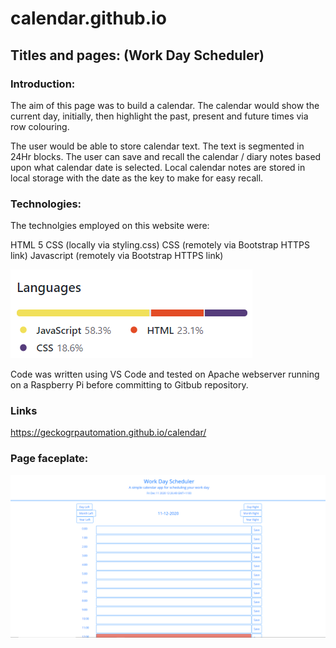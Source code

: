 # calendar.github.io

## Titles and pages: (Work Day Scheduler)

### Introduction:

The aim of this page was to build a calendar. The calendar would show the current day, initially, then highlight the past, present and future times via row colouring.

The user would be able to store calendar text. The text is segmented in 24Hr blocks. The user can save and recall the calendar / diary notes based upon what calendar date is selected. Local calendar notes are stored in local storage with the date as the key to make for easy recall.

### Technologies:

The technolgies employed on this website were:

HTML 5 CSS (locally via styling.css) CSS (remotely via Bootstrap HTTPS link) Javascript (remotely via Bootstrap HTTPS link)

![Work Day Scheduler](https://github.com/geckogrpautomation/calendar.github.io/blob/main/images/calLanguages.png)

Code was written using VS Code and tested on Apache webserver running on a Raspberry Pi before committing to Gitbub repository.

### Links

https://geckogrpautomation.github.io/calendar/

### Page faceplate:

![Work Day Scheduler](https://github.com/geckogrpautomation/calendar.github.io/blob/main/images/calFaceplate.png)
